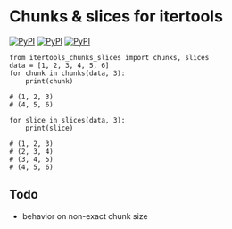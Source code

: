 # Chunks & slices for itertools

[![PyPI](https://img.shields.io/pypi/v/itertools_chunks_slices.svg)](https://pypi.python.org/pypi/itertools_chunks_slices)
[![PyPI](https://img.shields.io/pypi/pyversions/itertools_chunks_slices.svg)](https://pypi.python.org/pypi/itertools_chunks_slices)
[![PyPI](https://img.shields.io/pypi/format/itertools_chunks_slices.svg)](https://pypi.python.org/pypi/itertools_chunks_slices)

    from itertools_chunks_slices import chunks, slices
	data = [1, 2, 3, 4, 5, 6]
    for chunk in chunks(data, 3):
        print(chunk)

    # (1, 2, 3)
    # (4, 5, 6)

    for slice in slices(data, 3):
        print(slice)

    # (1, 2, 3)
    # (2, 3, 4)
    # (3, 4, 5)
    # (4, 5, 6)

## Todo

- behavior on non-exact chunk size
